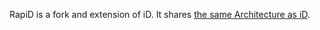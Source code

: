 RapiD is a fork and extension of iD. It shares [the same Architecture as iD](https://github.com/openstreetmap/iD/blob/develop/ARCHITECTURE.md).